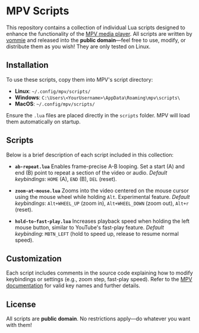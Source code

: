 # MPV Scripts

This repository contains a collection of individual Lua scripts designed to enhance the functionality of the [MPV media player](https://mpv.io/). All scripts are written by [vommie](https://github.com/vommie) and released into the **public domain**—feel free to use, modify, or distribute them as you wish! They are only tested on Linux.

## Installation

To use these scripts, copy them into MPV's script directory:
- **Linux**: `~/.config/mpv/scripts/`
- **Windows**: `C:\Users\<YourUsername>\AppData\Roaming\mpv\scripts\`
- **MacOS**: `~/.config/mpv/scripts/`

Ensure the `.lua` files are placed directly in the `scripts` folder. MPV will load them automatically on startup.

## Scripts

Below is a brief description of each script included in this collection:

- **`ab-repeat.lua`**
 Enables frame-precise A-B looping. Set a start (A) and end (B) point to repeat a section of the video or audio.
 *Default keybindings*: `HOME` (A), `END` (B), `DEL` (reset).

- **`zoom-at-mouse.lua`**
 Zooms into the video centered on the mouse cursor using the mouse wheel while holding `Alt`. Experimental feature.
 *Default keybindings*: `Alt+WHEEL_UP` (zoom in), `Alt+WHEEL_DOWN` (zoom out), `Alt+r` (reset).

- **`hold-to-fast-play.lua`**
 Increases playback speed when holding the left mouse button, similar to YouTube's fast-play feature.
 *Default keybinding*: `MBTN_LEFT` (hold to speed up, release to resume normal speed).

## Customization

Each script includes comments in the source code explaining how to modify keybindings or settings (e.g., zoom step, fast-play speed). Refer to the [MPV documentation](https://mpv.io/manual/stable/) for valid key names and further details.

## License

All scripts are **public domain**. No restrictions apply—do whatever you want with them!
